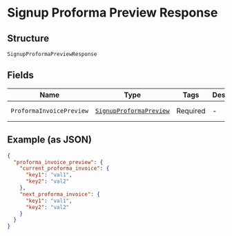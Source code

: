 
# Signup Proforma Preview Response

## Structure

`SignupProformaPreviewResponse`

## Fields

| Name | Type | Tags | Description | Getter | Setter |
|  --- | --- | --- | --- | --- | --- |
| `ProformaInvoicePreview` | [`SignupProformaPreview`](../../doc/models/signup-proforma-preview.md) | Required | - | SignupProformaPreview getProformaInvoicePreview() | setProformaInvoicePreview(SignupProformaPreview proformaInvoicePreview) |

## Example (as JSON)

```json
{
  "proforma_invoice_preview": {
    "current_proforma_invoice": {
      "key1": "val1",
      "key2": "val2"
    },
    "next_proforma_invoice": {
      "key1": "val1",
      "key2": "val2"
    }
  }
}
```


